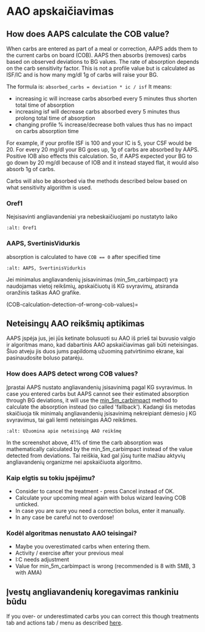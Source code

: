 # AAO apskaičiavimas

## How does AAPS calculate the COB value?

When carbs are entered as part of a meal or correction, AAPS adds them to the current carbs on board (COB). AAPS then absorbs (removes) carbs based on observed deviations to BG values. The rate of absorption depends on the carb sensitivity factor. This is not a profile value but is calculated as ISF/IC and is how many mg/dl 1g of carbs will raise your BG.

The formula is: `absorbed_carbs = deviation * ic / isf` It means:
* increasing ic will increase carbs absorbed every 5 minutes thus shorten total time of absorption
* increasing isf will decrease carbs absorbed every 5 minutes thus prolong total time of absorption
* changing profile % increase/decrease both values thus has no impact on carbs absorption time

For example, if your profile ISF is 100 and your IC is 5, your CSF would be 20. For every 20 mg/dl your BG goes up, 1g of carbs are absorbed by AAPS. Positive IOB also effects this calculation. So, if AAPS expected your BG to go down by 20 mg/dl because of IOB and it instead stayed flat, it would also absorb 1g of carbs.

Carbs will also be absorbed via the methods described below based on what sensitivity algorithm is used.

### Oref1

Neįsisavinti angliavandeniai yra nebeskaičiuojami po nustatyto laiko

```{image} ../images/cob_oref0_orange_II.png
:alt: Oref1
```

### AAPS, SvertinisVidurkis

absorption is calculated to have `COB == 0` after specified time

```{image} ../images/cob_aaps2_orange_II.png
:alt: AAPS, SvertinisVidurkis
```

Jei minimalus angliavandenių įsisavinimas (min_5m_carbimpact) yra naudojamas vietoj reikšmių, apskaičiuotų iš KG svyravimų, atsiranda oranžinis taškas AAO grafike.

(COB-calculation-detection-of-wrong-cob-values)=

## Neteisingų AAO reikšmių aptikimas

AAPS įspėja jus, jei jūs ketinate bolusuoti su AAO iš prieš tai buvusio valgio ir algoritmas mano, kad dabartinis AAO apskaičiavimas gali būti neteisingas. Šiuo atveju jis duos jums papildomą užuominą patvirtinimo ekrane, kai pasinaudosite boluso patarėju.

### How does AAPS detect wrong COB values?

Įprastai AAPS nustato angliavandenių įsisavinimą pagal KG svyravimus. In case you entered carbs but AAPS cannot see their estimated absorption through BG deviations, it will use the [min_5m_carbimpact](../Configuration/Config-Builder.md?highlight=min_5m_carbimpact#absorption-settings) method to calculate the absorption instead (so called 'fallback'). Kadangi šis metodas skaičiuoja tik minimalų angliavandenių įsisavinimą nekreipiant dėmesio į KG svyravimus, tai gali lemti neteisingas AAO reikšmes.

```{image} ../images/Calculator_SlowCarbAbsorption.png
:alt: Užuomina apie neteisingą AAO reikšmę
```

In the screenshot above, 41% of time the carb absorption was mathematically calculated by the min_5m_carbimpact instead of the value  detected from deviations.  Tai reiškia, kad gal jūsų turite mažiau aktyvių angliavandenių organizme nei apskaičiuota algoritmo.

### Kaip elgtis su tokiu įspėjimu?

- Consider to cancel the treatment - press Cancel instead of OK.
- Calculate your upcoming meal again with bolus wizard leaving COB unticked.
- In case you are sure you need a correction bolus, enter it manually.
- In any case be careful not to overdose!

### Kodėl algoritmas nenustato AAO teisingai?

- Maybe you overestimated carbs when entering them.
- Activity / exercise after your previous meal
- I:C needs adjustment
- Value for min_5m_carbimpact is wrong (recommended is 8 with SMB, 3 with AMA)

## Įvestų angliavandenių koregavimas rankiniu būdu

If you over- or underestimated carbs you can correct this though treatments tab and actions tab / menu as described [here](Screenshots-carb-correction).
